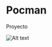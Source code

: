# Pocman
Proyecto

![Alt text](https://public.dm2302.livefilestore.com/y3ptymOpDcmutp1hxPlw9E9z85S9sS2gd2F4oxZnqsyVhSZsd5UJGMuCYefhyUmWIPzA5VH8ID5YsjyVxii7Kwn5ad-4LOWiTiHS_dfkJuj1Ko/Yo%20soy%20un%20gato%20serio.jpg "Optional title")
